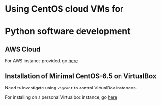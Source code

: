 
# Using CentOS cloud VMs for 
# Python software development

## AWS Cloud 

For AWS instance provided, go [here](AWS-instance.md)


## Installation of Minimal CentOS-6.5 on VirtualBox

Need to investigate using `vagrant` to control VirtualBox instances.

For installing on a personal Virtualbox instance,  go [here](personal-vbox-install.md)


